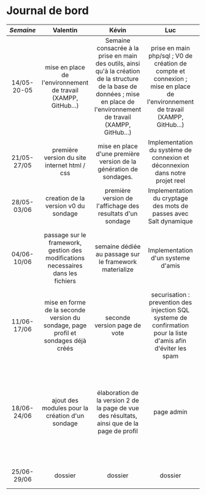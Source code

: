 # Journal de bord
*Semaine* | Valentin | Kévin | Luc | Romain | Antoine | Ségolène
:---: | :---: | :---:| :---: | :---: | :---:| :---: 
14/05-20-05 | mise en place de l'environnement de travail (XAMPP, GitHub...) |Semaine consacrée à la prise en main des outils, ainsi qu'à la création de la structure de la base de données  ; mise en place de l'environnement de travail (XAMPP, GitHub...) | prise en main php/sql ; V0 de création de compte et connexion ; mise en place de l'environnement de travail (XAMPP, GitHub...) | mise en place de l'environnement de travail (XAMPP, GitHub...), remise à niveau des langages HTML, CSS et PHP | mise en place de l'environnement de travail (XAMPP, GitHub...) | prise en main des langages HTML, CSS et PHP ; mise en place de l'environnement de travail (XAMPP, GitHub...)
21/05-27/05 | première version du site internet html / css | mise en place d'une première version de la génération de sondages. | Implementation du système de connexion et déconnexion dans notre projet reel | implémentation du système d'inscription |  | v0 pour la création d'un sondage ; prise en main de JavaScript
28/05-03/06 | creation de la version v0 du sondage | première version de l'affichage des resultats d'un sondage | Implementation du cryptage des mots de passes avec Salt dynamique | Documentation sur JavaScript |  | JS pour contrôle des champs au remplissage dans SignUp
04/06-10/06 | passage sur le framework, gestion des modifications necessaires dans les fichiers | semaine dédiée au passage sur le framework materialize | Implementation d'un systeme d'amis | renseignement sur règles de séucité pour la bdd |  | prise en main de JS pour modifier la page avec le DOM ; familiarisation avec le framework
11/06-17/06 | mise en forme de la seconde version du sondage, page profil et sondages déjà créés | seconde version page de vote | securisation : prevention des injection SQL systeme de confirmation pour la liste d'amis afin d'éviter les spam | sécurité (injection SQL) + renseignement pour création de captcha|  | mise en place des sondages modulaires
18/06-24/06 | ajout des modules pour la création d'un sondage | élaboration de la version 2 de la page de vue des résultats, ainsi que de la page de profil | page admin | sécurité (création captcha anti bot) |  | ajout de JS sur la page de création de sondage pour modifier le formulaire affiché selon les options choisies ; création des fichiers squelette du dossier
25/06-29/06 | dossier | dossier | dossier | dossier + sécurité (captcha) |  | dossier
